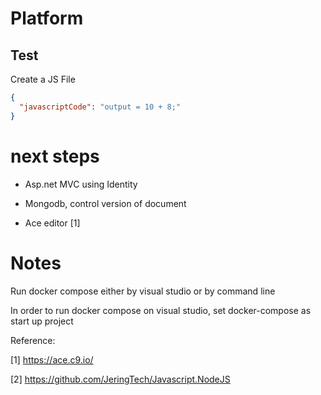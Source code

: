 # Platform

## Test

Create a JS File
``` json
{
  "javascriptCode": "output = 10 + 8;"
}
```

# next steps

* Asp.net MVC using Identity 

* Mongodb, control version of document

* Ace editor [1]

# Notes

Run docker compose either by visual studio or by command line

In order to run docker compose on visual studio, set docker-compose as start up project

Reference:

[1] https://ace.c9.io/

[2] https://github.com/JeringTech/Javascript.NodeJS
